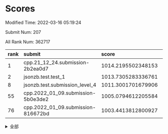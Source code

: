 # Scores

Modified Time: 2022-03-16 05:19:24

Submit Num: 207

All Rank Num: 362717

| rank |               submit               |       score        |       sigma        | pk_num |
| :--- | :--------------------------------- | :----------------- | :----------------- | :----- |
| 1    | cpp.21_12_24.submission-2b2ea0d7   | 1014.2195502348153 | 0.8508204499500395 | 7010   |
| 2    | jsonzb.test.test_1                 | 1013.7305283336761 | 0.8034384489918082 | 7008   |
| 8    | jsonzb.test.submission_level_4     | 1011.3001701679906 | 0.7896204958206406 | 7012   |
| 55   | cpp.2022_01_09.submission-5b0e3de2 | 1005.0794612205584 | 0.7123731247799967 | 7007   |
| 76   | cpp.2022_01_09.submission-816672bd | 1003.4413812800927 | 0.7185527043380182 | 7005   |


<details>
<summary>全部</summary>

| rank |                 submit                 |       score        |       sigma        | pk_num |
| :--- | :------------------------------------- | :----------------- | :----------------- | :----- |
| 1    | cpp.21_12_24.submission-2b2ea0d7       | 1014.2195502348153 | 0.8508204499500395 | 7010   |
| 2    | jsonzb.test.test_1                     | 1013.7305283336761 | 0.8034384489918082 | 7008   |
| 3    | gobigger.level_3.submission_level_3_18 | 1011.8144756754268 | 0.7858300704990848 | 7008   |
| 4    | gobigger.level_3.submission_level_3_7  | 1011.7360726529242 | 0.7866967534117557 | 7007   |
| 5    | gobigger.level_3.submission_level_3_12 | 1011.4759023993031 | 0.7709352568307312 | 7013   |
| 6    | gobigger.level_3.submission_level_3_31 | 1011.3452718367371 | 0.7726972343963417 | 7008   |
| 7    | gobigger.level_3.submission_level_3_42 | 1011.3043800099024 | 0.7645930302608266 | 7009   |
| 8    | jsonzb.test.submission_level_4         | 1011.3001701679906 | 0.7896204958206406 | 7012   |
| 9    | gobigger.level_3.submission_level_3_6  | 1011.1863212352966 | 0.76319092248263   | 7012   |
| 10   | gobigger.level_3.submission_level_3_38 | 1011.1421755131016 | 0.7600041006398461 | 7005   |
| 11   | gobigger.level_3.submission_level_3_16 | 1010.9849829910827 | 0.7741772382375494 | 7008   |
| 12   | gobigger.level_3.submission_level_3_19 | 1010.9161701549882 | 0.7748567944464507 | 7010   |
| 13   | gobigger.level_3.submission_level_3_5  | 1010.83236884452   | 0.7739182239453951 | 7008   |
| 14   | gobigger.level_3.submission_level_3_20 | 1010.8024888250063 | 0.766682626496603  | 7009   |
| 15   | gobigger.level_3.submission_level_3_23 | 1010.7190006646694 | 0.7714839726732334 | 7011   |
| 16   | gobigger.level_3.submission_level_3_47 | 1010.683657037456  | 0.7622240822948075 | 7002   |
| 17   | gobigger.level_3.submission_level_3_33 | 1010.572762856374  | 0.7775174756492532 | 7012   |
| 18   | gobigger.level_3.submission_level_3_45 | 1010.4449422454096 | 0.7575860844298711 | 7013   |
| 19   | gobigger.level_3.submission_level_3_25 | 1010.3886549917503 | 0.758028617787505  | 7012   |
| 20   | gobigger.level_3.submission_level_3_34 | 1010.3807066045473 | 0.7606218550379643 | 7008   |
| 21   | gobigger.level_3.submission_level_3_27 | 1010.3118165790451 | 0.7659021170375685 | 7008   |
| 22   | gobigger.level_3.submission_level_3_10 | 1010.311217292238  | 0.7522019003496104 | 7009   |
| 23   | gobigger.level_3.submission_level_3_39 | 1010.2441004041895 | 0.7580918527291399 | 7013   |
| 24   | gobigger.level_3.submission_level_3_36 | 1010.2398181746181 | 0.7742410795808413 | 7014   |
| 25   | gobigger.level_3.submission_level_3_37 | 1010.2392526860472 | 0.7484903829090352 | 7012   |
| 26   | gobigger.level_3.submission_level_3_30 | 1010.1999162527086 | 0.7551017174257777 | 7010   |
| 27   | gobigger.level_3.submission_level_3_26 | 1010.1482864210298 | 0.7624052327846491 | 7013   |
| 28   | gobigger.level_3.submission_level_3_15 | 1010.1356355588271 | 0.7516602630726648 | 7003   |
| 29   | gobigger.level_3.submission_level_3_9  | 1010.0914144070903 | 0.7589271582484031 | 7013   |
| 30   | gobigger.level_3.submission_level_3_22 | 1009.997939195595  | 0.7643638855878627 | 7008   |
| 31   | gobigger.level_3.submission_level_3_28 | 1009.9871342813735 | 0.7627891105785313 | 7008   |
| 32   | gobigger.level_3.submission_level_3_35 | 1009.9813821722369 | 0.769180771739061  | 7009   |
| 33   | gobigger.level_3.submission_level_3_48 | 1009.8994940436305 | 0.755807437054258  | 7005   |
| 34   | gobigger.level_3.submission_level_3_3  | 1009.8937272303573 | 0.7676958997703072 | 7011   |
| 35   | gobigger.level_3.submission_level_3_4  | 1009.8476117332953 | 0.7412100506843031 | 7010   |
| 36   | gobigger.level_3.submission_level_3_1  | 1009.728974756958  | 0.7437232832716374 | 7011   |
| 37   | gobigger.level_3.submission_level_3_2  | 1009.6729533223083 | 0.7423350273968996 | 7012   |
| 38   | gobigger.level_3.submission_level_3_40 | 1009.6522740484254 | 0.7442748648468502 | 7007   |
| 39   | gobigger.level_3.submission_level_3_43 | 1009.5974625105357 | 0.7582024986759005 | 7007   |
| 40   | gobigger.level_3.submission_level_3_44 | 1009.589584614683  | 0.7593104591584853 | 7014   |
| 41   | gobigger.level_3.submission_level_3_8  | 1009.5810064522716 | 0.7719348709442239 | 7010   |
| 42   | gobigger.level_3.submission_level_3_17 | 1009.5017875383837 | 0.7649332895728975 | 7005   |
| 43   | gobigger.level_3.submission_level_3_21 | 1009.4849551900505 | 0.724211724519559  | 7008   |
| 44   | gobigger.level_3.submission_level_3_46 | 1009.4485437184069 | 0.7471409723613233 | 7011   |
| 45   | gobigger.level_3.submission_level_3_32 | 1009.4275899182912 | 0.7361061847729752 | 7010   |
| 46   | gobigger.level_3.submission_level_3_11 | 1009.4036209358006 | 0.7339278635516956 | 7010   |
| 47   | gobigger.level_3.submission_level_3_29 | 1009.3133511921769 | 0.7777678784369478 | 7009   |
| 48   | gobigger.level_3.submission_level_3_41 | 1009.3030257695887 | 0.7562898179055296 | 7010   |
| 49   | gobigger.level_3.submission_level_3_13 | 1009.2982134048677 | 0.7461807456537333 | 7011   |
| 50   | gobigger.level_3.submission_level_3_14 | 1009.1112151696206 | 0.759288148989546  | 7011   |
| 51   | gobigger.level_3.submission_level_3_0  | 1009.1083876979233 | 0.7427179902111446 | 7008   |
| 52   | gobigger.level_3.submission_level_3_24 | 1008.9435972196909 | 0.7440113750875667 | 7008   |
| 53   | gobigger.level_3.submission_level_3_49 | 1008.296962007431  | 0.7426519015425492 | 7007   |
| 54   | gobigger.level_1.submission_level_1_43 | 1005.2194566120207 | 0.7273931297336992 | 7008   |
| 55   | cpp.2022_01_09.submission-5b0e3de2     | 1005.0794612205584 | 0.7123731247799967 | 7007   |
| 56   | gobigger.level_1.submission_level_1_12 | 1004.8258629013334 | 0.7221926170869638 | 7009   |
| 57   | gobigger.level_1.submission_level_1_29 | 1004.7396562209111 | 0.7188289062506926 | 7012   |
| 58   | gobigger.level_1.submission_level_1_26 | 1004.6422021595787 | 0.7187305623975021 | 7009   |
| 59   | gobigger.level_1.submission_level_1_16 | 1004.640017810217  | 0.7186848843889955 | 7014   |
| 60   | gobigger.level_1.submission_level_1_48 | 1004.4448569219317 | 0.7138326800354914 | 7014   |
| 61   | gobigger.level_1.submission_level_1_44 | 1004.3649746124681 | 0.7184794377627289 | 7009   |
| 62   | gobigger.level_1.submission_level_1_41 | 1004.3169733671216 | 0.7186241875289582 | 7008   |
| 63   | gobigger.level_1.submission_level_1_23 | 1004.2179262211954 | 0.7209204658941604 | 7014   |
| 64   | gobigger.level_1.submission_level_1_40 | 1004.1579157046244 | 0.7203012371050039 | 7009   |
| 65   | gobigger.level_1.submission_level_1_38 | 1004.1491992442002 | 0.7145882000560709 | 7007   |
| 66   | gobigger.level_1.submission_level_1_13 | 1004.0397787603451 | 0.7182402395670018 | 7010   |
| 67   | gobigger.level_1.submission_level_1_18 | 1003.957449734012  | 0.7199603812538278 | 7004   |
| 68   | gobigger.level_1.submission_level_1_42 | 1003.9121650597266 | 0.7279407954285773 | 7002   |
| 69   | gobigger.level_1.submission_level_1_32 | 1003.7446373960794 | 0.7334962294297831 | 7009   |
| 70   | gobigger.level_1.submission_level_1_19 | 1003.733043475281  | 0.7253032501959628 | 7008   |
| 71   | gobigger.level_1.submission_level_1_11 | 1003.7069115069175 | 0.7091901295396812 | 7007   |
| 72   | gobigger.level_1.submission_level_1_17 | 1003.5789317836733 | 0.7197396714071079 | 7011   |
| 73   | gobigger.level_1.submission_level_1_25 | 1003.5078800132851 | 0.7297223646531068 | 7013   |
| 74   | gobigger.level_1.submission_level_1_34 | 1003.4620966758055 | 0.7112395948105347 | 7006   |
| 75   | gobigger.level_1.submission_level_1_14 | 1003.451288683253  | 0.7194370866015479 | 7011   |
| 76   | cpp.2022_01_09.submission-816672bd     | 1003.4413812800927 | 0.7185527043380182 | 7005   |
| 77   | gobigger.level_1.submission_level_1_6  | 1003.395317831643  | 0.7195803203469593 | 7011   |
| 78   | gobigger.level_1.submission_level_1_9  | 1003.3814572211903 | 0.7120565007475427 | 7008   |
| 79   | gobigger.level_1.submission_level_1_15 | 1003.2910645008079 | 0.7202922899036327 | 7007   |
| 80   | gobigger.level_1.submission_level_1_1  | 1003.2317505627556 | 0.7134664943260829 | 7008   |
| 81   | gobigger.level_1.submission_level_1_7  | 1003.161512929008  | 0.724494343139496  | 7004   |
| 82   | gobigger.level_1.submission_level_1_39 | 1003.1612276753897 | 0.7186248020054335 | 7007   |
| 83   | gobigger.level_1.submission_level_1_45 | 1003.1458049578605 | 0.7023352564116926 | 7005   |
| 84   | gobigger.level_1.submission_level_1_8  | 1003.1338035207185 | 0.7190401012343889 | 7008   |
| 85   | gobigger.level_1.submission_level_1_35 | 1003.0715882930464 | 0.7062381680013897 | 7011   |
| 86   | gobigger.level_1.submission_level_1_28 | 1003.0302953710152 | 0.7173348977680284 | 7007   |
| 87   | gobigger.level_1.submission_level_1_22 | 1003.0271994890373 | 0.7154462584675664 | 7013   |
| 88   | gobigger.level_1.submission_level_1_46 | 1002.987710060962  | 0.7252544983939861 | 7006   |
| 89   | gobigger.level_1.submission_level_1_4  | 1002.9536941298372 | 0.7111023596503107 | 7007   |
| 90   | gobigger.level_1.submission_level_1_10 | 1002.8951002021023 | 0.7103427538042822 | 7006   |
| 91   | gobigger.level_1.submission_level_1_2  | 1002.8528491397257 | 0.7186987449972283 | 7008   |
| 92   | gobigger.level_1.submission_level_1_49 | 1002.7836495247316 | 0.7133590675201285 | 7009   |
| 93   | gobigger.level_1.submission_level_1_20 | 1002.7766349464343 | 0.7161027054091156 | 7008   |
| 94   | gobigger.level_1.submission_level_1_36 | 1002.7320616744698 | 0.7087396858736781 | 7013   |
| 95   | gobigger.level_1.submission_level_1_31 | 1002.7138007754925 | 0.7215854604322002 | 7004   |
| 96   | gobigger.level_1.submission_level_1_3  | 1002.5749828040869 | 0.7242003829470984 | 7006   |
| 97   | gobigger.level_1.submission_level_1_5  | 1002.5508759764506 | 0.7319137050038373 | 7011   |
| 98   | gobigger.level_1.submission_level_1_27 | 1002.4413153421372 | 0.7163997689195801 | 7009   |
| 99   | gobigger.level_1.submission_level_1_37 | 1002.4123880149461 | 0.7179146794664372 | 7008   |
| 100  | gobigger.level_1.submission_level_1_30 | 1002.2646312682991 | 0.7128405899907567 | 7007   |
| 101  | gobigger.level_1.submission_level_1_33 | 1002.2237081367482 | 0.7105214897489336 | 7009   |
| 102  | gobigger.level_1.submission_level_1_24 | 1002.1493041527931 | 0.6998305586476299 | 7015   |
| 103  | gobigger.level_1.submission_level_1_47 | 1002.1259381602116 | 0.7199309881809576 | 7012   |
| 104  | gobigger.level_1.submission_level_1_21 | 1002.0676180436639 | 0.7269178823912353 | 7011   |
| 105  | gobigger.level_1.submission_level_1_0  | 1002.0214545086012 | 0.7113587118064034 | 7008   |
| 106  | gobigger.random.submission_random_27   | 997.3436156912068  | 0.6955264748312874 | 7012   |
| 107  | gobigger.random.submission_random_4    | 997.0381252065995  | 0.7153914025303342 | 7008   |
| 108  | gobigger.random.submission_random_10   | 996.9362375356944  | 0.7084532386603454 | 7007   |
| 109  | gobigger.random.submission_random_47   | 996.9002720770801  | 0.7338580740112697 | 7011   |
| 110  | gobigger.random.submission_random_32   | 996.8379963998574  | 0.7195556107897043 | 7009   |
| 111  | gobigger.random.submission_random_36   | 996.8004846572945  | 0.7094233881797339 | 7011   |
| 112  | gobigger.random.submission_random_49   | 996.7181213574964  | 0.7212959038752806 | 7011   |
| 113  | gobigger.random.submission_random_16   | 996.5577793661278  | 0.7006747234586646 | 7004   |
| 114  | gobigger.random.submission_random_31   | 996.5540129515052  | 0.7097994632022016 | 7011   |
| 115  | gobigger.random.submission_random_25   | 996.4390213930203  | 0.6967502640282279 | 7012   |
| 116  | gobigger.random.submission_random_2    | 996.2952751174387  | 0.7186093307219134 | 7003   |
| 117  | gobigger.random.submission_random_38   | 996.2911434890271  | 0.7225697125512428 | 7008   |
| 118  | gobigger.random.submission_random_8    | 996.2886404571291  | 0.7124372859441408 | 7012   |
| 119  | gobigger.random.submission_random_39   | 996.1865023849977  | 0.7154795838478731 | 7007   |
| 120  | gobigger.random.submission_random_17   | 996.0827247458628  | 0.7076144005302012 | 7007   |
| 121  | gobigger.random.submission_random_43   | 996.0721087259961  | 0.7089798530857134 | 7013   |
| 122  | gobigger.random.submission_random_37   | 996.0563287098374  | 0.7088774644316859 | 7016   |
| 123  | gobigger.random.submission_random_26   | 996.0215680001112  | 0.7098174578470324 | 7006   |
| 124  | gobigger.random.submission_random_29   | 996.0144023821222  | 0.7291113784497948 | 7008   |
| 125  | gobigger.random.submission_random_3    | 995.9777575081695  | 0.721776710491813  | 7011   |
| 126  | gobigger.random.submission_random_44   | 995.9695442588423  | 0.7077398874353873 | 7013   |
| 127  | gobigger.random.submission_random_46   | 995.9122420303786  | 0.7203924812817543 | 7008   |
| 128  | gobigger.random.submission_random_40   | 995.8777896444446  | 0.7089249764213542 | 7016   |
| 129  | gobigger.random.submission_random_20   | 995.8309158786201  | 0.7109283445617127 | 7012   |
| 130  | gobigger.random.submission_random_19   | 995.8256335152378  | 0.7206957447726325 | 7008   |
| 131  | gobigger.random.submission_random_0    | 995.7926765306031  | 0.7028222157984346 | 7011   |
| 132  | gobigger.random.submission_random_41   | 995.7691000761101  | 0.7041776838327524 | 7007   |
| 133  | gobigger.random.submission_random_48   | 995.7414025033123  | 0.7074726139277444 | 7008   |
| 134  | gobigger.random.submission_random_21   | 995.7049198490466  | 0.7098312387911337 | 7003   |
| 135  | gobigger.random.submission_random_15   | 995.6960309946356  | 0.7204469377401583 | 7008   |
| 136  | gobigger.random.submission_random_24   | 995.6942527585453  | 0.7058974809058075 | 7009   |
| 137  | gobigger.random.submission_random_23   | 995.6940159404545  | 0.7107043603046169 | 7007   |
| 138  | gobigger.random.submission_random_9    | 995.6302665571204  | 0.7110657762384915 | 7009   |
| 139  | gobigger.random.submission_random_34   | 995.6060442918223  | 0.6980229264531593 | 7005   |
| 140  | gobigger.random.submission_random_13   | 995.5932121335247  | 0.7219051230646559 | 7007   |
| 141  | gobigger.random.submission_random_33   | 995.5290437150201  | 0.7133007954827781 | 7012   |
| 142  | gobigger.random.submission_random_22   | 995.4927586333705  | 0.7068729041897144 | 7006   |
| 143  | gobigger.random.submission_random_6    | 995.4556569801401  | 0.7186167701168296 | 7009   |
| 144  | gobigger.random.submission_random_12   | 995.3978524985365  | 0.7018582087444235 | 7013   |
| 145  | gobigger.random.submission_random_45   | 995.395034895198   | 0.7117502460806036 | 7007   |
| 146  | gobigger.random.submission_random_11   | 995.3890494446401  | 0.7101759077991175 | 7011   |
| 147  | gobigger.random.submission_random_30   | 995.3216604767453  | 0.7217800512870846 | 7015   |
| 148  | gobigger.random.submission_random_35   | 995.3077371611752  | 0.7122998052578003 | 7009   |
| 149  | gobigger.random.submission_random_1    | 995.2227812864509  | 0.7064838501361259 | 7012   |
| 150  | gobigger.random.submission_random_5    | 995.2160118339929  | 0.7218484961730731 | 7010   |
| 151  | gobigger.random.submission_random_7    | 995.201058509483   | 0.7130583115321502 | 7012   |
| 152  | gobigger.random.submission_random_42   | 995.1367955462163  | 0.7154627591602567 | 7011   |
| 153  | gobigger.random.submission_random_28   | 995.0741354177414  | 0.7099975796894349 | 7009   |
| 154  | gobigger.random.submission_random_14   | 995.0608658818452  | 0.6993469094297823 | 7008   |
| 155  | gobigger.random.submission_random_18   | 995.0142711271077  | 0.7029177515629412 | 7012   |
| 156  | gobigger.level_2.submission_level_2_29 | 994.6112943420552  | 0.7403998272216843 | 7010   |
| 157  | gobigger.level_2.submission_level_2_33 | 993.5384309924553  | 0.7278074014282243 | 7009   |
| 158  | gobigger.level_2.submission_level_2_11 | 993.3376803264744  | 0.7359148990214662 | 7007   |
| 159  | gobigger.level_2.submission_level_2_8  | 993.2727781582072  | 0.7445140910208037 | 7009   |
| 160  | gobigger.level_2.submission_level_2_14 | 993.1451918201411  | 0.7419681878662231 | 7008   |
| 161  | gobigger.level_2.submission_level_2_13 | 992.9558961039857  | 0.7308979722604542 | 7008   |
| 162  | gobigger.level_2.submission_level_2_45 | 992.9169162398326  | 0.7592770847757447 | 7011   |
| 163  | gobigger.level_2.submission_level_2_46 | 992.7153241484258  | 0.7344582657173353 | 7011   |
| 164  | gobigger.level_2.submission_level_2_19 | 992.6490648674264  | 0.7621179252753885 | 7011   |
| 165  | gobigger.level_2.submission_level_2_43 | 992.6417675068641  | 0.72791278550045   | 7010   |
| 166  | gobigger.level_2.submission_level_2_49 | 992.581020737791   | 0.7504859923547178 | 7006   |
| 167  | gobigger.level_2.submission_level_2_18 | 992.5584545143365  | 0.735681516647223  | 7004   |
| 168  | gobigger.level_2.submission_level_2_20 | 992.5426224634047  | 0.7458063560545822 | 7010   |
| 169  | gobigger.level_2.submission_level_2_41 | 992.491275219363   | 0.7405416362083034 | 7007   |
| 170  | gobigger.level_2.submission_level_2_48 | 992.4757983217736  | 0.7446144060648019 | 7008   |
| 171  | gobigger.level_2.submission_level_2_16 | 992.455820846571   | 0.746786639247812  | 7015   |
| 172  | gobigger.level_2.submission_level_2_6  | 992.3972962425593  | 0.7287995965471301 | 7003   |
| 173  | gobigger.level_2.submission_level_2_24 | 992.374511937527   | 0.7330324853242182 | 7005   |
| 174  | gobigger.level_2.submission_level_2_7  | 992.3009949180429  | 0.7486780330751247 | 7009   |
| 175  | gobigger.level_2.submission_level_2_35 | 992.2684529140429  | 0.7401263884148817 | 7010   |
| 176  | gobigger.level_2.submission_level_2_28 | 992.2663844891134  | 0.750026701278493  | 7006   |
| 177  | gobigger.level_2.submission_level_2_10 | 992.2456585306485  | 0.7391533521500583 | 7005   |
| 178  | gobigger.level_2.submission_level_2_15 | 992.1961452351172  | 0.7263956296614059 | 7011   |
| 179  | gobigger.level_2.submission_level_2_17 | 992.1565261690965  | 0.7383791435663075 | 7009   |
| 180  | gobigger.level_2.submission_level_2_39 | 992.1536877202966  | 0.7551441960354124 | 7012   |
| 181  | gobigger.level_2.submission_level_2_1  | 992.0551528391242  | 0.7601633121348287 | 7012   |
| 182  | gobigger.level_2.submission_level_2_44 | 992.0269198690313  | 0.7628274943670997 | 7005   |
| 183  | gobigger.level_2.submission_level_2_30 | 991.9776723515008  | 0.7544859077451324 | 7007   |
| 184  | gobigger.level_2.submission_level_2_12 | 991.9167042494204  | 0.7523190168362311 | 7008   |
| 185  | gobigger.level_2.submission_level_2_9  | 991.8330204648844  | 0.7404125301025375 | 7009   |
| 186  | gobigger.level_2.submission_level_2_36 | 991.8094789873619  | 0.7541157572580717 | 7005   |
| 187  | gobigger.level_2.submission_level_2_2  | 991.7330812406716  | 0.7477488544200075 | 7010   |
| 188  | gobigger.level_2.submission_level_2_3  | 991.5863323847936  | 0.7493584797605818 | 7010   |
| 189  | gobigger.level_2.submission_level_2_40 | 991.5797612098665  | 0.7246261056793357 | 7011   |
| 190  | gobigger.level_2.submission_level_2_4  | 991.5267487643333  | 0.746178232284971  | 7008   |
| 191  | gobigger.level_2.submission_level_2_38 | 991.5204306248941  | 0.7539675591744627 | 7013   |
| 192  | gobigger.level_2.submission_level_2_27 | 991.4909835700702  | 0.7505460203237564 | 7007   |
| 193  | gobigger.level_2.submission_level_2_42 | 991.4709805260003  | 0.7327121239890229 | 7012   |
| 194  | gobigger.level_2.submission_level_2_25 | 991.4222874761098  | 0.742896188677517  | 7007   |
| 195  | gobigger.level_2.submission_level_2_21 | 991.3234471229571  | 0.7476031012604336 | 7011   |
| 196  | gobigger.level_2.submission_level_2_23 | 991.2931864027564  | 0.7456115476087074 | 7009   |
| 197  | gobigger.level_2.submission_level_2_37 | 991.2106120947448  | 0.7562941771226185 | 7012   |
| 198  | gobigger.level_2.submission_level_2_32 | 991.1654312583946  | 0.7647702600250267 | 7009   |
| 199  | gobigger.level_2.submission_level_2_31 | 991.1610808236575  | 0.7586590761244851 | 7011   |
| 200  | gobigger.level_2.submission_level_2_26 | 990.8209732927775  | 0.7575689678328313 | 7006   |
| 201  | gobigger.level_2.submission_level_2_0  | 990.7551796694551  | 0.7506815193321671 | 7004   |
| 202  | gobigger.level_2.submission_level_2_34 | 990.6317774205437  | 0.7592780458821842 | 7007   |
| 203  | gobigger.level_2.submission_level_2_47 | 990.5792287634619  | 0.7603484958259883 | 7012   |
| 204  | gobigger.level_2.submission_level_2_5  | 990.5137312523066  | 0.7688246199175537 | 7007   |
| 205  | gobigger.level_2.submission_level_2_22 | 990.346682255134   | 0.7661264626594899 | 7011   |
| 206  | gobigger.none.submission_none_0        | 979.8124576258095  | 1.1348043821094786 | 7003   |
| 207  | gobigger.none.submission_none_1        | 974.2187659788095  | 1.6643840162747292 | 7005   |

</details>